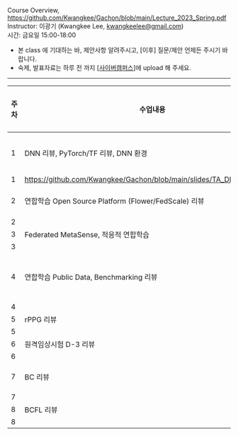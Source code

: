 Course Overview, https://github.com/Kwangkee/Gachon/blob/main/Lecture_2023_Spring.pdf  
Instructor: 이광기 (Kwangkee Lee, kwangkeelee@gmail.com)  
시간: 금요일 15:00-18:00  
- 본 class 에 기대하는 바, 제안사항 알려주시고, [이후] 질문/제안 언제든 주시기 바랍니다.
- 숙제, 발표자료는 하루 전 까지 [[사이버캠퍼스](https://cyber.gachon.ac.kr/course/view.php?id=85330)]에 upload 해 주세요.

***
|주차|수업내용|TA|학생발표|
|---|---|--|--|
|1|DNN 리뷰, PyTorch/TF 리뷰, DNN 환경|Git 계정, PyTorch 설치, Tutorial/Sample code||
|1| https://github.com/Kwangkee/Gachon/blob/main/slides/TA_DL_overview.pdf
|2|연합학습 Open Source Platform (Flower/FedScale) 리뷰|설치, Tutorial/Sample code||
|2|
|3|Federated MetaSense, 적응적 연합학습|적응적 연합학습||
|3|
|4|연합학습 Public Data, Benchmarking 리뷰|PFL Benchmarking 설치, Tutorial/Sample code||
|4|
|5|rPPG 리뷰|rPPG code 리뷰||
|5|
|6|원격임상시험 D-3 리뷰|PoC 결과||
|6|
|7|BC 리뷰|Ethereum Simulator, Solidity||
|7|
|8|BCFL 리뷰|2CP Simulator||
|8|

